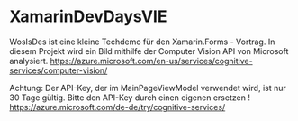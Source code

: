 # XamarinDevDaysVIE

WosIsDes ist eine kleine Techdemo für den Xamarin.Forms - Vortrag.
In diesem Projekt wird ein Bild mithilfe der Computer Vision API von Microsoft analysiert.
https://azure.microsoft.com/en-us/services/cognitive-services/computer-vision/

Achtung: Der API-Key, der im MainPageViewModel verwendet wird, ist nur 30 Tage gültig. Bitte den API-Key durch einen eigenen ersetzen !
https://azure.microsoft.com/de-de/try/cognitive-services/
